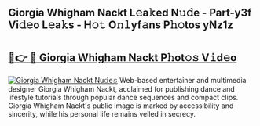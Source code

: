 ## Giorgia Whigham Nackt L𝚎a𝚔ed N𝚞𝚍e - Part-y3f Vi𝚍𝚎o L𝚎a𝚔s - H𝚘𝚝 O𝚗𝚕yf𝚊ns P𝚑𝚘tos yNz1z

# <h2><a href="http://kfcu9o.oniu.top/?m=Giorgia+Whigham+Nackt">🔗👉 🔴 Giorgia Whigham Nackt P𝚑ot𝚘𝚜 V𝚒d𝚎o</a></h2>

[![Giorgia Whigham Nackt Nu𝚍e𝚜](https://i.imgur.com/0qMVB7G.gif)](http://kfcu9o.oniu.top/?m=Giorgia+Whigham+Nackt)
Web-based entertainer and multimedia designer Giorgia Whigham Nackt, acclaimed for publishing dance and lifestyle tutorials through popular dance sequences and compact clips. Giorgia Whigham Nackt's public image is marked by accessibility and sincerity, while his personal life remains veiled in secrecy.  
